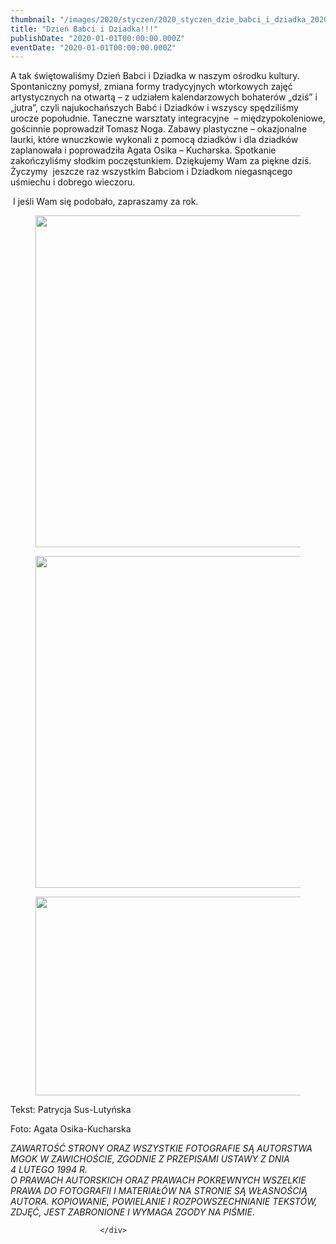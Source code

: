 ```yaml
---
thumbnail: "/images/2020/styczen/2020_styczen_dzie_babci_i_dziadka_2020_01_dzie_babci_i_dziadka_bd1.jpg"
title: "Dzień Babci i Dziadka!!!"
publishDate: "2020-01-01T00:00:00.000Z"
eventDate: "2020-01-01T00:00:00.000Z"
---
```


<div class="entry-content">
							
							
<p>A tak świętowaliśmy Dzień Babci i Dziadka w naszym ośrodku kultury. Spontaniczny pomysł, zmiana formy tradycyjnych wtorkowych zajęć artystycznych na otwartą – z udziałem kalendarzowych bohaterów „dziś” i „jutra”, czyli najukochańszych Babć i Dziadków i wszyscy spędziliśmy urocze popołudnie. Taneczne warsztaty integracyjne&nbsp; – międzypokoleniowe, gościnnie poprowadził Tomasz Noga. Zabawy plastyczne – okazjonalne laurki, które wnuczkowie wykonali z pomocą dziadków i dla dziadków zaplanowała i poprowadziła Agata Osika – Kucharska. Spotkanie zakończyliśmy słodkim poczęstunkiem. Dziękujemy Wam za piękne dziś. Życzymy&nbsp; jeszcze raz wszystkim Babciom i Dziadkom niegasnącego uśmiechu i dobrego wieczoru.</p>



<p>&nbsp;I jeśli Wam się podobało, zapraszamy za rok.</p>



<figure class="wp-block-image size-large"><img fetchpriority="high" decoding="async" width="800" height="531" src="/images/2020/styczen/2020_styczen_dzie_babci_i_dziadka_2020_01_dzie_babci_i_dziadka_bd1.jpg" alt="" class="wp-image-7271" srcset="/images/2020/styczen/2020_styczen_dzie_babci_i_dziadka_2020_01_dzie_babci_i_dziadka_bd1.jpg 800w, /images/2020/styczen/bd1-300x199.jpg 300w, /images/2020/styczen/bd1-768x510.jpg 768w" sizes="(max-width: 800px) 100vw, 800px"></figure>



<figure class="wp-block-image size-large"><img decoding="async" width="800" height="531" src="/images/2020/styczen/2020_styczen_dzie_babci_i_dziadka_2020_01_dzie_babci_i_dziadka_db2.jpg" alt="" class="wp-image-7272" srcset="/images/2020/styczen/2020_styczen_dzie_babci_i_dziadka_2020_01_dzie_babci_i_dziadka_db2.jpg 800w, /images/2020/styczen/db2-300x199.jpg 300w, /images/2020/styczen/db2-768x510.jpg 768w" sizes="(max-width: 800px) 100vw, 800px"></figure>



<figure class="wp-block-image size-large"><img decoding="async" width="800" height="318" src="/images/2020/styczen/2020_styczen_dzie_babci_i_dziadka_2020_01_dzie_babci_i_dziadka_db3.jpg" alt="" class="wp-image-7273" srcset="/images/2020/styczen/2020_styczen_dzie_babci_i_dziadka_2020_01_dzie_babci_i_dziadka_db3.jpg 800w, /images/2020/styczen/db3-300x119.jpg 300w, /images/2020/styczen/db3-768x305.jpg 768w" sizes="(max-width: 800px) 100vw, 800px"></figure>



<p>Tekst: Patrycja Sus-Lutyńska </p>



<p>Foto: Agata Osika-Kucharska</p>



<p> <em>ZAWARTOŚĆ STRONY ORAZ WSZYSTKIE FOTOGRAFIE SĄ AUTORSTWA MGOK W ZAWICHOŚCIE, ZGODNIE Z PRZEPISAMI USTAWY Z DNIA&nbsp;</em><br><em>4 LUTEGO 1994 R.<br>O PRAWACH AUTORSKICH ORAZ PRAWACH POKREWNYCH WSZELKIE PRAWA DO FOTOGRAFII I MATERIAŁÓW NA STRONIE SĄ WŁASNOŚCIĄ AUTORA. KOPIOWANIE, POWIELANIE I ROZPOWSZECHNIANIE TEKSTÓW, ZDJĘĆ, JEST ZABRONIONE I WYMAGA ZGODY NA PIŚMIE</em>. </p>
						
						</div>
